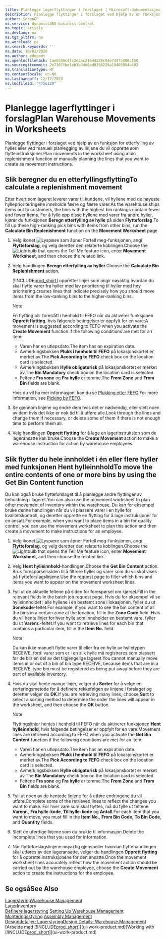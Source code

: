 ```yaml
---
title: Planlegge lagerflyttinger i forslaget | Microsoft-dokumentasjon
description: Planlegge flyttinger i forslaget ved hjelp av en funksjon for etterfylling av hyller eller ved manuell planlegging av linjene du vil opprette som flytteinstruksjoner.
author: SorenGP
ms.service: dynamics365-business-central
ms.topic: article
ms.devlang: na
ms.tgt_pltfrm: na
ms.workload: na
ms.search.keywords: ''
ms.date: 10/01/2020
ms.author: edupont
ms.openlocfilehash: 1ae0386c4fc2e3ac216d4228c94e7447a808cf50
ms.sourcegitcommit: 2e7307fbe1eb3b34d0ad9356226a19409054a402
ms.translationtype: HT
ms.contentlocale: nb-NO
ms.lasthandoff: 12/17/2020
ms.locfileid: "4756120"
---
```

# <a name="plan-warehouse-movements-in-worksheets"></a><span data-ttu-id="9e817-103">Planlegge lagerflyttinger i forslag</span><span class="sxs-lookup"><span data-stu-id="9e817-103">Plan Warehouse Movements in Worksheets</span></span>
<span data-ttu-id="9e817-104">Planlegge flyttinger i forslaget ved hjelp av en funksjon for etterfylling av hyller eller ved manuell planlegging av linjene du vil opprette som flytteinstruksjoner.</span><span class="sxs-lookup"><span data-stu-id="9e817-104">Plan movements in the worksheet using a bin replenishment function or manually planning the lines that you want to create as movement instructions.</span></span>  

## <a name="to-calculate-a-replenishment-movement"></a><span data-ttu-id="9e817-105">Slik beregner du en etterfyllingsflytting</span><span class="sxs-lookup"><span data-stu-id="9e817-105">To calculate a replenishment movement</span></span>  
<span data-ttu-id="9e817-106">Etter hvert som lageret leverer varer til kundene, vil hyllene med de høyeste hylleprioriteringene inneholde færre og færre varer.</span><span class="sxs-lookup"><span data-stu-id="9e817-106">As the warehouse ships items out to customers, the bins with the highest bin rankings contain fewer and fewer items.</span></span> <span data-ttu-id="9e817-107">For å fylle opp disse hyllene med varer fra andre hyller, kjører du funksjonen **Beregn etterfylling av hylle** på siden **Flytteforslag**.</span><span class="sxs-lookup"><span data-stu-id="9e817-107">To fill up these high-ranking pick bins with items from other bins, run the **Calculate Bin Replenishment** function on the **Movement Worksheet** page</span></span>

1.  <span data-ttu-id="9e817-108">Velg ikonet ![Lyspære som åpner Fortell meg-funksjonen](media/ui-search/search_small.png "Fortell hva du vil gjøre"), angi **Flytteforslag**, og velg deretter den relaterte koblingen.</span><span class="sxs-lookup"><span data-stu-id="9e817-108">Choose the ![Lightbulb that opens the Tell Me feature](media/ui-search/search_small.png "Tell me what you want to do") icon, enter **Movement Worksheet**, and then choose the related link.</span></span>  
2.  <span data-ttu-id="9e817-109">Velg handlingen **Beregn etterfylling av hyller**.</span><span class="sxs-lookup"><span data-stu-id="9e817-109">Choose the **Calculate Bin Replenishment** action.</span></span>  

    [!INCLUDE[prod_short](includes/prod_short.md)] <span data-ttu-id="9e817-110">oppretter linjer som angir nøyaktig hvordan du skal flytte varer fra hyller med lav prioritering til hyller med høy prioritering.</span><span class="sxs-lookup"><span data-stu-id="9e817-110">creates lines that indicate precisely how you should move items from the low-ranking bins to the higher-ranking bins.</span></span>  

    > [!NOTE]  
    >  <span data-ttu-id="9e817-111">En flytting blir foreslått i henhold til FEFO når du aktiverer funksjonen **Opprett flytting**, hvis følgende betingelser er oppfylt for en vare:</span><span class="sxs-lookup"><span data-stu-id="9e817-111">A movement is suggested according to FEFO when you activate the **Create Movement** function if the following conditions are met for an item:</span></span>  
    >   
    >  -   <span data-ttu-id="9e817-112">Varen har en utløpsdato.</span><span class="sxs-lookup"><span data-stu-id="9e817-112">The item has an expiration date.</span></span>  
    > -   <span data-ttu-id="9e817-113">Avmerkingsboksen **Plukk i henhold til FEFO** på lokasjonskortet er merket av.</span><span class="sxs-lookup"><span data-stu-id="9e817-113">The **Pick According to FEFO** check box on the location card is selected.</span></span>  
    > -   <span data-ttu-id="9e817-114">Avmerkingsboksen **Hylle obligatorisk** på lokasjonskortet er merket av.</span><span class="sxs-lookup"><span data-stu-id="9e817-114">The **Bin Mandatory** check box on the location card is selected.</span></span>  
    > -   <span data-ttu-id="9e817-115">Feltene **Fra sone** og **Fra hylle** er tomme.</span><span class="sxs-lookup"><span data-stu-id="9e817-115">The **From Zone** and **From Bin** fields are blank.</span></span>  

    <span data-ttu-id="9e817-116">Hvis du vil ha mer informasjon, kan du se [Plukking etter FEFO](warehouse-picking-by-fefo.md).</span><span class="sxs-lookup"><span data-stu-id="9e817-116">For more information, see [Picking by FEFO](warehouse-picking-by-fefo.md).</span></span>  

3.  <span data-ttu-id="9e817-117">Se gjennom linjene og endre dem hvis det er nødvendig, eller slett noen av dem hvis det ikke er nok tid til å utføre alle.</span><span class="sxs-lookup"><span data-stu-id="9e817-117">Look through the lines and change them if necessary, or delete some of them if there is not enough time to perform them all.</span></span>  
4.  <span data-ttu-id="9e817-118">Velg handlingen **Opprett flytting** for å lage en lagerinstruksjon som de lageransatte kan bruke.</span><span class="sxs-lookup"><span data-stu-id="9e817-118">Choose the **Create Movement** action to make a warehouse instruction for action by warehouse employees.</span></span>  

## <a name="to-move-the-entire-contents-of-one-or-more-bins-by-using-the-get-bin-content-function"></a><span data-ttu-id="9e817-119">Slik flytter du hele innholdet i én eller flere hyller med funksjonen Hent hylleinnhold</span><span class="sxs-lookup"><span data-stu-id="9e817-119">To move the entire contents of one or more bins by using the Get Bin Content function</span></span>  
<span data-ttu-id="9e817-120">Du kan også bruke flytteforslaget til å planlegge andre flyttinger av beholdning i lageret.</span><span class="sxs-lookup"><span data-stu-id="9e817-120">You can also use the movement worksheet to plan other movement of inventory within the warehouse.</span></span> <span data-ttu-id="9e817-121">Du kan for eksempel bruke denne handlingen når du vil plassere varer i en hylle for kvalitetskontroll, og deretter opprette en flytting for å lage instruksjoner for en ansatt.</span><span class="sxs-lookup"><span data-stu-id="9e817-121">For example, when you want to place items in a bin for quality control, you can use the movement worksheet to plan this action and then create a movement to make instructions for an employee.</span></span>  

1.  <span data-ttu-id="9e817-122">Velg ikonet ![Lyspære som åpner Fortell meg-funksjonen](media/ui-search/search_small.png "Fortell hva du vil gjøre"), angi **Flytteforslag**, og velg deretter den relaterte koblingen.</span><span class="sxs-lookup"><span data-stu-id="9e817-122">Choose the ![Lightbulb that opens the Tell Me feature](media/ui-search/search_small.png "Tell me what you want to do") icon, enter **Movement Worksheet**, and then choose the related link.</span></span>  
2.  <span data-ttu-id="9e817-123">Velg **Hent hylleinnhold**-handlingen.</span><span class="sxs-lookup"><span data-stu-id="9e817-123">Choose the **Get Bin Content** action.</span></span> <span data-ttu-id="9e817-124">Bruk forespørselssiden til å filtrere hyller og varer som du vil skal vises på flytteforslagslinjene.</span><span class="sxs-lookup"><span data-stu-id="9e817-124">Use the request page to filter which bins and items you want to appear on the movement worksheet lines.</span></span>  
3.  <span data-ttu-id="9e817-125">Fyll ut de aktuelle feltene på siden for forespørsel om kjørsel.</span><span class="sxs-lookup"><span data-stu-id="9e817-125">Fill in the relevant fields in the batch job request page.</span></span> <span data-ttu-id="9e817-126">Hvis du for eksempel vil se hylleinnholdet i alle hyllene i en bestemt sone i lokasjonen, fyller du ut **Sonekode**-feltet.</span><span class="sxs-lookup"><span data-stu-id="9e817-126">For example, if you want to see the bin content of all the bins in a certain zone at the location, fill in the **Zone Code** field.</span></span> <span data-ttu-id="9e817-127">Hvis du vil hente linjer for hver hylle som inneholder en bestemt vare, fyller du ut **Varenr.**-feltet.</span><span class="sxs-lookup"><span data-stu-id="9e817-127">If you want to retrieve lines for each bin that contains a particular item, fill in the **Item No.** field.</span></span>  

    > [!NOTE]  
    >  <span data-ttu-id="9e817-128">Du kan ikke manuelt flytte varer til eller fra en hylle av hylletypen RECEIVE, fordi varer som er i en slik hylle må registreres som plassert før de blir en del av det tilgjengelige lageret.</span><span class="sxs-lookup"><span data-stu-id="9e817-128">You cannot manually move items in or out of a bin of bin type RECEIVE, because items that are in a RECEIVE-type bin must be registered as being put away before they are part of available inventory.</span></span>  

4.  <span data-ttu-id="9e817-129">Hvis du skal hente mange linjer, velger du **Sorter** for å velge en sorteringsmetode for å definere rekkefølgen av linjene i forslaget og deretter velger du **OK**.</span><span class="sxs-lookup"><span data-stu-id="9e817-129">If you are retrieving many lines, choose **Sort** to select a sorting method to determine the order the lines will appear in the worksheet, and then choose the **OK** button.</span></span>  

    > [!NOTE]  
    >  <span data-ttu-id="9e817-130">Flyttingslinjer hentes i henhold til FEFO når du aktiverer funksjonen **Hent hylleinnhold**, hvis følgende betingelser er oppfylt for en vare:</span><span class="sxs-lookup"><span data-stu-id="9e817-130">Movement lines are retrieved according to FEFO when you activate the **Get Bin Content** function if the following conditions are met for an item:</span></span>  
    >   
    >  -   <span data-ttu-id="9e817-131">Varen har en utløpsdato.</span><span class="sxs-lookup"><span data-stu-id="9e817-131">The item has an expiration date.</span></span>  
    > -   <span data-ttu-id="9e817-132">Avmerkingsboksen **Plukk i henhold til FEFO** på lokasjonskortet er merket av.</span><span class="sxs-lookup"><span data-stu-id="9e817-132">The **Pick According to FEFO** check box on the location card is selected.</span></span>  
    > -   <span data-ttu-id="9e817-133">Avmerkingsboksen **Hylle obligatorisk** på lokasjonskortet er merket av.</span><span class="sxs-lookup"><span data-stu-id="9e817-133">The **Bin Mandatory** check box on the location card is selected.</span></span>  
    > -   <span data-ttu-id="9e817-134">Feltene **Fra sone** og **Fra hylle** er tomme.</span><span class="sxs-lookup"><span data-stu-id="9e817-134">The **From Zone** and **From Bin** fields are blank.</span></span>  

5.  <span data-ttu-id="9e817-135">Fyll ut noen av de hentede linjene for å utføre endringene du vil utføre.</span><span class="sxs-lookup"><span data-stu-id="9e817-135">Complete some of the retrieved lines to reflect the changes you want to make.</span></span> <span data-ttu-id="9e817-136">For hver vare som skal flyttes, må du fylle ut feltene **Varenr.**, **Fra hylle-kode**, **Til hylle-kode** og **Antall**.</span><span class="sxs-lookup"><span data-stu-id="9e817-136">For each item that you want to move, you must fill in the **Item No.**, **From Bin Code**, **To Bin Code**, and **Quantity** fields.</span></span>  
6.  <span data-ttu-id="9e817-137">Slett de uferdige linjene som du brukte til informasjon.</span><span class="sxs-lookup"><span data-stu-id="9e817-137">Delete the incomplete lines that you used for information.</span></span>  
7.  <span data-ttu-id="9e817-138">Når flytteforslagslinjene nøyaktig gjenspeiler hvordan flyttehandlingen skal utføres av den lageransatte, velger du handlingen **Opprett flytting** for å opprette instruksjonene for den ansatte.</span><span class="sxs-lookup"><span data-stu-id="9e817-138">Once the movement worksheet lines accurately reflect how the movement action should be carried out by the warehouse employee, choose the **Create Movement** action to create the instructions for the employee.</span></span>  

## <a name="see-also"></a><span data-ttu-id="9e817-139">Se også</span><span class="sxs-lookup"><span data-stu-id="9e817-139">See Also</span></span>  
[<span data-ttu-id="9e817-140">Lagerstyring</span><span class="sxs-lookup"><span data-stu-id="9e817-140">Warehouse Management</span></span>](warehouse-manage-warehouse.md)  
[<span data-ttu-id="9e817-141">Lager</span><span class="sxs-lookup"><span data-stu-id="9e817-141">Inventory</span></span>](inventory-manage-inventory.md)  
<span data-ttu-id="9e817-142">[Definere lagerstyring](warehouse-setup-warehouse.md)   </span><span class="sxs-lookup"><span data-stu-id="9e817-142">[Setting Up Warehouse Management](warehouse-setup-warehouse.md)   </span></span>  
<span data-ttu-id="9e817-143">[Monteringsstyring](assembly-assemble-items.md)  </span><span class="sxs-lookup"><span data-stu-id="9e817-143">[Assembly Management](assembly-assemble-items.md)  </span></span>  
[<span data-ttu-id="9e817-144">Designdetaljer: Lagerstyring</span><span class="sxs-lookup"><span data-stu-id="9e817-144">Design Details: Warehouse Management</span></span>](design-details-warehouse-management.md)  
<span data-ttu-id="9e817-145">[Arbeide med [!INCLUDE[prod_short](includes/prod_short.md)]](ui-work-product.md)</span><span class="sxs-lookup"><span data-stu-id="9e817-145">[Working with [!INCLUDE[prod_short](includes/prod_short.md)]](ui-work-product.md)</span></span>
